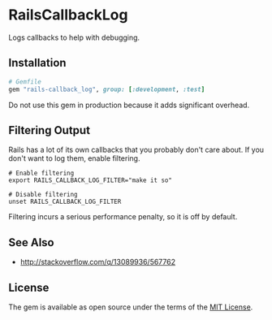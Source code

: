 # RailsCallbackLog

Logs callbacks to help with debugging. 

## Installation

```ruby
# Gemfile
gem "rails-callback_log", group: [:development, :test]
```

Do not use this gem in production because it adds significant overhead.

## Filtering Output

Rails has a lot of its own callbacks that you probably don't care about. If you
don't want to log them, enable filtering.

```
# Enable filtering
export RAILS_CALLBACK_LOG_FILTER="make it so"

# Disable filtering
unset RAILS_CALLBACK_LOG_FILTER
```

Filtering incurs a serious performance penalty, so it is off by default.

## See Also

- http://stackoverflow.com/q/13089936/567762

## License

The gem is available as open source under the terms of the [MIT
License](http://opensource.org/licenses/MIT).

